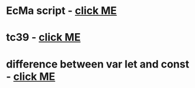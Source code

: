 # EcMa script - [click ME](https://www.ecma-international.org/publications-and-standards/standards/ecma-262/)

# tc39 - [click ME](https://tc39.es/)

# difference between var let and const - [click ME](https://www.freecodecamp.org/news/var-let-and-const-whats-the-difference/)
